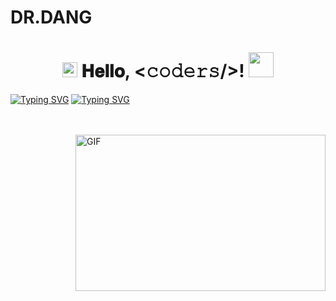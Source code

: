 # DR.DANG
<h1 align="center">
  <a target="_blank">
    <img src="https://github.com/DR.DANG/DR.DANG/blob/main/GIF/Earth.gif" width="24px" style="max-width:100%;">
  </a>
  𝐇𝐞𝐥𝐥𝐨, &lt;𝚌𝚘𝚍𝚎𝚛𝚜/&gt;!
  <a target="_blank">
    <img src="https://github.com/DR.DANG/DR.DANG/blob/main/GIF/Hi.gif" width="40px" />
  </a>
</h1>

[![Typing SVG](https://readme-typing-svg.herokuapp.com?color=6B9DF7&size=75&width=1050&height=200&lines=Hi+I'm+DR+DANG)](https://git.io/typing-svg) 
[![Typing SVG](https://readme-typing-svg.herokuapp.com?font=bold&color=000010&size=35&width=1050&height=100&lines=%E2%9E%AA+I'm+Bot+Developer;+%E2%9E%AA+I%E2%80%99m+Currently+Learning+Python+Pyrogram+%26+Telethon;+%E2%9E%AA+Don't+Forget+to+Follow+My+Github+Profile;%E2%9E%AA+Good+Bye)](https://git.io/typing-svg)

<br/>
<br/>
<a target="_blank">
  <img align="right" height="250" width="400" alt="GIF" src="https://github.com/DR.DANG/DR.DANG/blob/main/GIF/image.gif">
</a>
